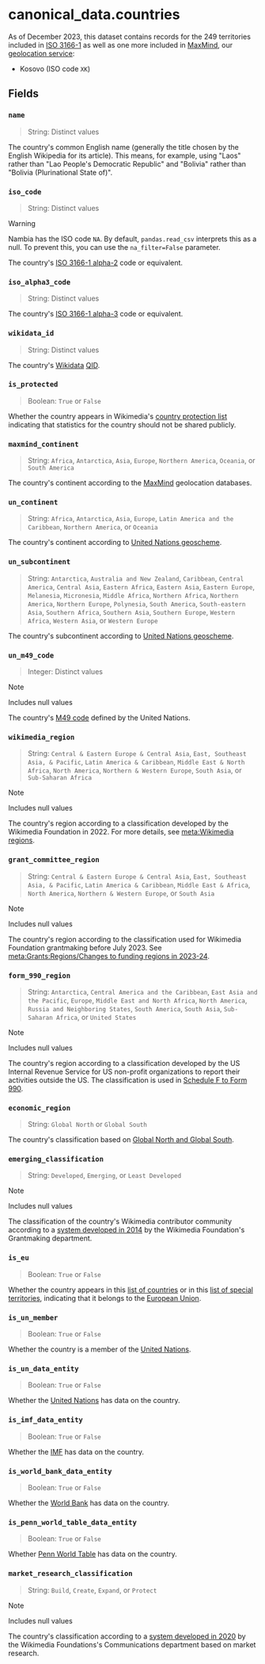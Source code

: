# canonical_data.countries

As of December 2023, this dataset contains records for the 249 territories included in [ISO 3166-1](https://en.wikipedia.org/wiki/ISO_3166-1) as well as one more included in [MaxMind](https://en.wikipedia.org/wiki/MaxMind), our [geolocation service](https://wikitech.wikimedia.org/wiki/Geolocation):

- Kosovo (ISO code `XK`)

## Fields

### `name`

> String: Distinct values

The country's common English name (generally the title chosen by the English Wikipedia for its article). This means, for example, using "Laos" rather than "Lao People's Democratic Republic" and "Bolivia" rather than "Bolivia (Plurinational State of)".

### `iso_code`

> String: Distinct values

> [!WARNING]
> Nambia has the ISO code `NA`. By default, `pandas.read_csv` interprets this as a null. To prevent this, you can use the `na_filter=False` parameter.

The country's [ISO 3166-1 alpha-2](https://en.wikipedia.org/wiki/ISO_3166-1_alpha-2) code or equivalent.

### `iso_alpha3_code`

> String: Distinct values

The country's [ISO 3166-1 alpha-3](https://en.wikipedia.org/wiki/ISO_3166-1_alpha-3) code or equivalent.

### `wikidata_id`

> String: Distinct values

The country's [Wikidata](https://www.wikidata.org/) [QID](https://www.wikidata.org/wiki/Wikidata:Identifiers).

### `is_protected`

> Boolean: `True` or `False`

Whether the country appears in Wikimedia's [country protection list](https://wikitech.wikimedia.org/wiki/Country_protection_list) indicating that statistics for the country should not be shared publicly.

### `maxmind_continent`

> String: `Africa`, `Antarctica`, `Asia`, `Europe`, `Northern America`, `Oceania`, or `South America`

The country's continent according to the [MaxMind](https://en.wikipedia.org/wiki/MaxMind) geolocation databases.

### `un_continent`

> String: `Africa`, `Antarctica`, `Asia`, `Europe`, `Latin America and the Caribbean`, `Northern America`, or `Oceania`

The country's continent according to [United Nations geoscheme](https://en.wikipedia.org/wiki/United_Nations_geoscheme).

### `un_subcontinent`

> String: `Antarctica`, `Australia and New Zealand`, `Caribbean`, `Central America`, `Central Asia`, `Eastern Africa`, `Eastern Asia`, `Eastern Europe`, `Melanesia`, `Micronesia`, `Middle Africa`, `Northern Africa`, `Northern America`, `Northern Europe`, `Polynesia`, `South America`, `South-eastern Asia`, `Southern Africa`, `Southern Asia`, `Southern Europe`, `Western Africa`, `Western Asia`, or `Western Europe`

The country's subcontinent according to [United Nations geoscheme](https://en.wikipedia.org/wiki/United_Nations_geoscheme).

### `un_m49_code`

> Integer: Distinct values

> [!NOTE]
> Includes null values

The country's [M49 code](https://en.wikipedia.org/wiki/UN_M49) defined by the United Nations.

### `wikimedia_region`

> String: `Central & Eastern Europe & Central Asia`, `East, Southeast Asia, & Pacific`, `Latin America & Caribbean`, `Middle East & North Africa`, `North America`, `Northern & Western Europe`, `South Asia`, or `Sub-Saharan Africa`

> [!NOTE]
> Includes null values

The country's region according to a classification developed by the Wikimedia Foundation in 2022. For more details, see [meta:Wikimedia regions](https://meta.wikimedia.org/wiki/Wikimedia_regions).

### `grant_committee_region`

> String: `Central & Eastern Europe & Central Asia`, `East, Southeast Asia, & Pacific`, `Latin America & Caribbean`, `Middle East & Africa`, `North America`, `Northern & Western Europe`, or `South Asia`

> [!NOTE]
> Includes null values

The country's region according to the classification used for Wikimedia Foundation grantmaking before July 2023. See [meta:Grants:Regions/Changes to funding regions in 2023-24](https://meta.wikimedia.org/wiki/Wikimedia_regions).

### `form_990_region`

> String: `Antarctica`, `Central America and the Caribbean`, `East Asia and the Pacific`, `Europe`, `Middle East and North Africa`, `North America`, `Russia and Neighboring States`, `South America`, `South Asia`, `Sub-Saharan Africa`, or `United States`

> [!NOTE]
> Includes null values

The country's region according to a classification developed by the US Internal Revenue Service for US non-profit organizations to report their activities outside the US. The classification is used in [Schedule F to Form 990](https://www.irs.gov/instructions/i990sf).

### `economic_region`

> String: `Global North` or `Global South`

The country's classification based on [Global North and Global South](https://en.wikipedia.org/wiki/Global_North_and_Global_South).

### `emerging_classification`

> String: `Developed`, `Emerging`, or `Least Developed`

> [!NOTE]
> Includes null values

The classification of the country's Wikimedia contributor community according to a [system developed in 2014](https://meta.wikimedia.org/wiki/Community_Engagement/Defining_Emerging_Communities) by the Wikimedia Foundation's Grantmaking department.

### `is_eu`

> Boolean: `True` or `False`

Whether the country appears in this [list of countries](https://european-union.europa.eu/principles-countries-history/country-profiles_en) or in this [list of special territories](https://en.wikipedia.org/wiki/Special_territories_of_members_of_the_European_Economic_Area), indicating that it belongs to the [European Union](https://en.wikipedia.org/wiki/European_Union).

### `is_un_member`

> Boolean: `True` or `False`

Whether the country is a member of the [United Nations](https://en.wikipedia.org/wiki/United_Nations).

### `is_un_data_entity`

> Boolean: `True` or `False`

Whether the [United Nations](https://en.wikipedia.org/wiki/United_Nations) has data on the country.

### `is_imf_data_entity`

> Boolean: `True` or `False`

Whether the [IMF](https://en.wikipedia.org/wiki/International_Monetary_Fund) has data on the country.

### `is_world_bank_data_entity`

> Boolean: `True` or `False`

Whether the [World Bank](https://en.wikipedia.org/wiki/World_Bank) has data on the country.

### `is_penn_world_table_data_entity`

> Boolean: `True` or `False`

Whether [Penn World Table](https://en.wikipedia.org/wiki/Penn_World_Table) has data on the country.

### `market_research_classification`

> String: `Build`, `Create`, `Expand`, or `Protect`

> [!NOTE]
> Includes null values

The country's classification according to a [system developed in 2020](https://meta.wikimedia.org/wiki/Communications/Research/Global_market_and_audience_research_(2020)#Additional_insights) by the Wikimedia Foundations's Communications department based on market research.